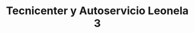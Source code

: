 ---
title: "Tecnicenter y Autoservicio Leonela 3"
url: /guayaquil/tecnicenter-y-autoservicio-leonela-3/
shop: reparación de automóviles
---